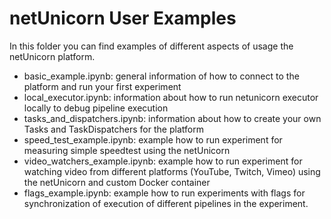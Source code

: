 # netUnicorn User Examples
In this folder you can find examples of different aspects of usage the netUnicorn platform.
- basic_example.ipynb: general information of how to connect to the platform and run your first experiment
- local_executor.ipynb: information about how to run netunicorn executor locally to debug pipeline execution
- tasks_and_dispatchers.ipynb: information about how to create your own Tasks and TaskDispatchers for the platform
- speed_test_example.ipynb: example how to run experiment for measuring simple speedtest using the netUnicorn
- video_watchers_example.ipynb: example how to run experiment for watching video from different platforms (YouTube, Twitch, Vimeo) using the netUnicorn and custom Docker container
- flags_example.ipynb: example how to run experiments with flags for synchronization of execution of different pipelines in the experiment.
